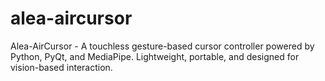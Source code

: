 # alea-aircursor
Alea-AirCursor - A touchless gesture-based cursor controller powered by Python, PyQt, and MediaPipe. Lightweight, portable, and designed for vision-based interaction.

